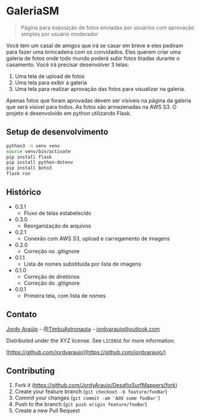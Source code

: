 # GaleriaSM
> Página para exposição de fotos enviadas por usuários com aprovação simples por usuário moderador


Você tem um casal de amigos que irá se casar em breve e eles pediram para fazer uma brincadeira com os convidados. Eles querem criar uma galeria de fotos onde todo mundo poderá subir fotos tiradas durante o casamento.
Você irá precisar desenvolver 3 telas:
 1. Uma tela de upload de fotos
 2. Uma tela para exibir a galeria
 3. Uma tela para realizar aprovação das fotos para visualizar na galeria.

Apenas fotos que foram aprovadas devem ser visíveis na página da galeria que será visível para todos.
As fotos são armazenadas na AWS S3.
O projeto é desenvolvido em python utilizando Flask.


## Setup de desenvolvimento

```sh
python3 -m venv venv
source venv/bin/activate
pip install flask
pip install python-dotenv
pip install boto3
flask run
```

## Histórico

* 0.3.1
    * Fluxo de telas estabelecido
* 0.3.0
    * Reorganização de arquivos
* 0.2.1
    * Conexão com AWS S3, upload e carregamento de imagens
* 0.2.0
    * Correção no .gitignore
* 0.1.1
    * Lista de nomes substituída por lista de imagens
* 0.1.0
    * Correção de diretórios
    * Correção do .gitignore
* 0.0.1
    * Primeira tela, com lista de nomes
  

## Contato

[Jordy Araújo](jordyaraujo.github.io) – [@TimbuAstronauta](https://twitter.com/TimbuAstronauta) – jordyaraujo@outlook.com

Distributed under the XYZ license. See ``LICENSE`` for more information.

[https://github.com/jordyaraujo](https://github.com/jordyaraujo/)

## Contributing

1. Fork it (<https://github.com/JordyAraujo/DesafioSurfMappers/fork>)
2. Create your feature branch (`git checkout -b feature/fooBar`)
3. Commit your changes (`git commit -am 'Add some fooBar'`)
4. Push to the branch (`git push origin feature/fooBar`)
5. Create a new Pull Request